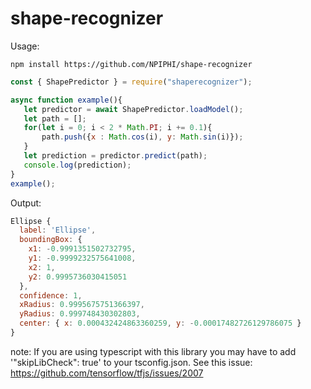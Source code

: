 ﻿# shape-recognizer
 
 Usage:
 ```
 npm install https://github.com/NPIPHI/shape-recognizer
 ```
 ```Javascript
 const { ShapePredictor } = require("shaperecognizer");

async function example(){
    let predictor = await ShapePredictor.loadModel();
    let path = [];
    for(let i = 0; i < 2 * Math.PI; i += 0.1){
        path.push({x : Math.cos(i), y: Math.sin(i)});
    }
    let prediction = predictor.predict(path);
    console.log(prediction);    
}
example();
```
Output:
```Javascript
Ellipse {
  label: 'Ellipse',
  boundingBox: {
    x1: -0.9991351502732795,
    y1: -0.9999232575641008,
    x2: 1,
    y2: 0.9995736030415051
  },
  confidence: 1,
  xRadius: 0.9995675751366397,
  yRadius: 0.999748430302803,
  center: { x: 0.000432424863360259, y: -0.00017482726129786075 }
}
```
note: 
If you are using typescript with this library you may have to add '"skipLibCheck": true' to your tsconfig.json. See this issue: https://github.com/tensorflow/tfjs/issues/2007
